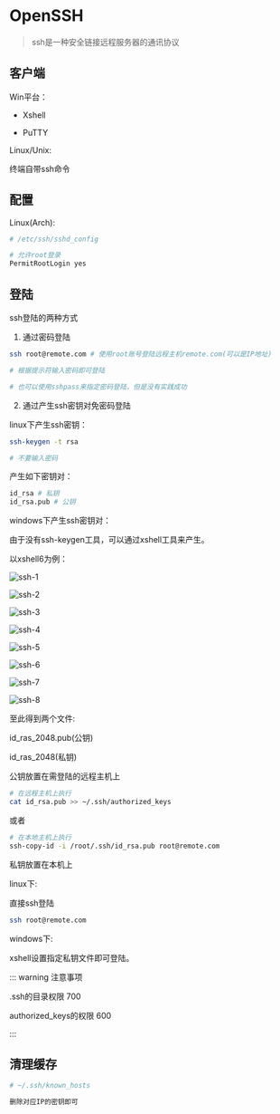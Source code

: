 # OpenSSH

> ssh是一种安全链接远程服务器的通讯协议

## 客户端

Win平台：

- Xshell

- PuTTY

Linux/Unix:

终端自带ssh命令

## 配置

Linux(Arch):

```bash
# /etc/ssh/sshd_config

# 允许root登录
PermitRootLogin yes
```

## 登陆

ssh登陆的两种方式

1. 通过密码登陆

```bash
ssh root@remote.com # 使用root账号登陆远程主机remote.com(可以是IP地址)

# 根据提示符输入密码即可登陆

# 也可以使用sshpass来指定密码登陆，但是没有实践成功
```

2. 通过产生ssh密钥对免密码登陆

linux下产生ssh密钥：

```bash
ssh-keygen -t rsa

# 不要输入密码
```

产生如下密钥对：

```bash
id_rsa # 私钥
id_rsa.pub # 公钥
```

windows下产生ssh密钥对：

由于没有ssh-keygen工具，可以通过xshell工具来产生。

以xshell6为例：

![ssh-1](~@source/img/ssh-1.jpg)

![ssh-2](~@source/img/ssh-2.jpg)

![ssh-3](~@source/img/ssh-3.jpg)

![ssh-4](~@source/img/ssh-4.jpg)

![ssh-5](~@source/img/ssh-5.jpg)

![ssh-6](~@source/img/ssh-6.jpg)

![ssh-7](~@source/img/ssh-7.jpg)

![ssh-8](~@source/img/ssh-8.jpg)

至此得到两个文件:

id_ras_2048.pub(公钥)

id_ras_2048(私钥)

公钥放置在需登陆的远程主机上

```bash
# 在远程主机上执行
cat id_rsa.pub >> ~/.ssh/authorized_keys
```

或者

```bash
# 在本地主机上执行
ssh-copy-id -i /root/.ssh/id_rsa.pub root@remote.com
```

私钥放置在本机上

linux下:

直接ssh登陆

```bash
ssh root@remote.com
```

windows下:

xshell设置指定私钥文件即可登陆。

::: warning 注意事项

.ssh的目录权限 700

authorized_keys的权限 600

:::

## 清理缓存

```bash
# ~/.ssh/known_hosts

删除对应IP的密钥即可
```
